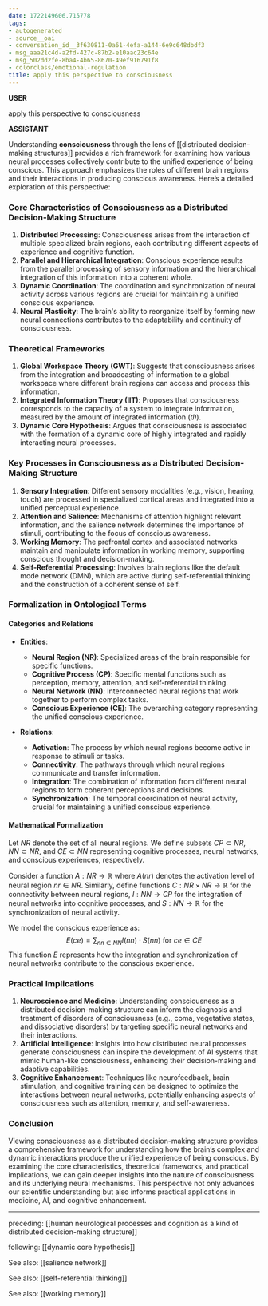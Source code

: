 ```yaml
---
date: 1722149606.715778
tags:
- autogenerated
- source__oai
- conversation_id__3f630811-0a61-4efa-a144-6e9c648dbdf3
- msg_aaa21c4d-a2fd-427c-87b2-e10aac23c64e
- msg_502dd2fe-8ba4-4b65-8670-49ef916791f8
- colorclass/emotional-regulation
title: apply this perspective to consciousness
---
```


**USER**

apply this perspective to consciousness


**ASSISTANT**

Understanding **consciousness** through the lens of [[distributed decision-making structures]] provides a rich framework for examining how various neural processes collectively contribute to the unified experience of being conscious. This approach emphasizes the roles of different brain regions and their interactions in producing conscious awareness. Here’s a detailed exploration of this perspective:

### Core Characteristics of Consciousness as a Distributed Decision-Making Structure

1. **Distributed Processing**: Consciousness arises from the interaction of multiple specialized brain regions, each contributing different aspects of experience and cognitive function.
2. **Parallel and Hierarchical Integration**: Conscious experience results from the parallel processing of sensory information and the hierarchical integration of this information into a coherent whole.
3. **Dynamic Coordination**: The coordination and synchronization of neural activity across various regions are crucial for maintaining a unified conscious experience.
4. **Neural Plasticity**: The brain's ability to reorganize itself by forming new neural connections contributes to the adaptability and continuity of consciousness.

### Theoretical Frameworks

1. **Global Workspace Theory (GWT)**: Suggests that consciousness arises from the integration and broadcasting of information to a global workspace where different brain regions can access and process this information.
2. **Integrated Information Theory (IIT)**: Proposes that consciousness corresponds to the capacity of a system to integrate information, measured by the amount of integrated information ($\Phi$).
3. **Dynamic Core Hypothesis**: Argues that consciousness is associated with the formation of a dynamic core of highly integrated and rapidly interacting neural processes.

### Key Processes in Consciousness as a Distributed Decision-Making Structure

1. **Sensory Integration**: Different sensory modalities (e.g., vision, hearing, touch) are processed in specialized cortical areas and integrated into a unified perceptual experience.
2. **Attention and Salience**: Mechanisms of attention highlight relevant information, and the salience network determines the importance of stimuli, contributing to the focus of conscious awareness.
3. **Working Memory**: The prefrontal cortex and associated networks maintain and manipulate information in working memory, supporting conscious thought and decision-making.
4. **Self-Referential Processing**: Involves brain regions like the default mode network (DMN), which are active during self-referential thinking and the construction of a coherent sense of self.

### Formalization in Ontological Terms

#### Categories and Relations

- **Entities**:
  - **Neural Region (NR)**: Specialized areas of the brain responsible for specific functions.
  - **Cognitive Process (CP)**: Specific mental functions such as perception, memory, attention, and self-referential thinking.
  - **Neural Network (NN)**: Interconnected neural regions that work together to perform complex tasks.
  - **Conscious Experience (CE)**: The overarching category representing the unified conscious experience.

- **Relations**:
  - **Activation**: The process by which neural regions become active in response to stimuli or tasks.
  - **Connectivity**: The pathways through which neural regions communicate and transfer information.
  - **Integration**: The combination of information from different neural regions to form coherent perceptions and decisions.
  - **Synchronization**: The temporal coordination of neural activity, crucial for maintaining a unified conscious experience.

#### Mathematical Formalization

Let $NR$ denote the set of all neural regions. We define subsets $CP \subset NR$, $NN \subset NR$, and $CE \subset NN$ representing cognitive processes, neural networks, and conscious experiences, respectively.

Consider a function $A: NR \rightarrow \mathbb{R}$ where $A(nr)$ denotes the activation level of neural region $nr \in NR$. Similarly, define functions $C: NR \times NR \rightarrow \mathbb{R}$ for the connectivity between neural regions, $I: NN \rightarrow CP$ for the integration of neural networks into cognitive processes, and $S: NN \rightarrow \mathbb{R}$ for the synchronization of neural activity.

We model the conscious experience as:
$$ E(ce) = \sum_{nn \in NN} I(nn) \cdot S(nn) \text{ for } ce \in CE $$
This function $E$ represents how the integration and synchronization of neural networks contribute to the conscious experience.

### Practical Implications

1. **Neuroscience and Medicine**: Understanding consciousness as a distributed decision-making structure can inform the diagnosis and treatment of disorders of consciousness (e.g., coma, vegetative states, and dissociative disorders) by targeting specific neural networks and their interactions.
2. **Artificial Intelligence**: Insights into how distributed neural processes generate consciousness can inspire the development of AI systems that mimic human-like consciousness, enhancing their decision-making and adaptive capabilities.
3. **Cognitive Enhancement**: Techniques like neurofeedback, brain stimulation, and cognitive training can be designed to optimize the interactions between neural networks, potentially enhancing aspects of consciousness such as attention, memory, and self-awareness.

### Conclusion

Viewing consciousness as a distributed decision-making structure provides a comprehensive framework for understanding how the brain’s complex and dynamic interactions produce the unified experience of being conscious. By examining the core characteristics, theoretical frameworks, and practical implications, we can gain deeper insights into the nature of consciousness and its underlying neural mechanisms. This perspective not only advances our scientific understanding but also informs practical applications in medicine, AI, and cognitive enhancement.


---

preceding: [[human neurological processes and cognition as a kind of distributed decision-making structure]]  


following: [[dynamic core hypothesis]]

See also: [[salience network]]


See also: [[self-referential thinking]]


See also: [[working memory]]